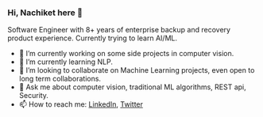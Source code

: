 ### Hi, Nachiket here 👋

Software Engineer with 8+ years of enterprise backup and recovery product experience. Currently trying to learn AI/ML.

- 🔭 I’m currently working on some side projects in computer vision.
- 🌱 I’m currently learning NLP.
- 👯 I’m looking to collaborate on Machine Learning projects, even open to long term collaborations.
- 💬 Ask me about computer vision, traditional ML algorithms, REST api, Security.
- 📫 How to reach me: [LinkedIn](https://www.linkedin.com/in/nachikettanksale/), [Twitter](https://twitter.com/nachiket273)

